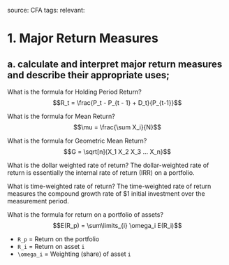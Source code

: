source: CFA
tags: 
relevant: 

# 1. Major Return Measures

## a. calculate and interpret major return measures and describe their appropriate uses;

What is the formula for Holding Period Return?
$$R_t = \frac{P_t - P_{t - 1} + D_t}{P_{t-1}}$$

What is the formula for Mean Return?
$$\mu = \frac{\sum X_i}{N}$$

What is the formula for Geometric Mean Return?
$$G = \sqrt[n]{X_1 X_2 X_3 ... X_n}$$

What is the dollar weighted rate of return?
The dollar-weighted rate of return is essentially the internal rate of return (IRR) on a portfolio.

What is time-weighted rate of return?
The time-weighted rate of return measures the compound growth rate of $1 initial investment over the measurement period.

What is the formula for return on a portfolio of assets?
$$E(R_p) = \sum\limits_{i} \omega_i E(R_i)$$
- `R_p` = Return on the portfolio
- `R_i` = Return on asset `i`
- `\omega_i` = Weighting (share) of asset `i`
